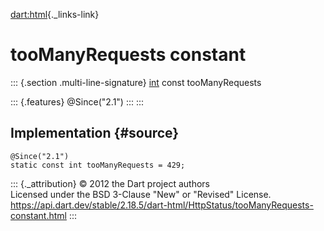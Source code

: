 [dart:html](../../dart-html/dart-html-library){._links-link}

tooManyRequests constant
========================

::: {.section .multi-line-signature}
[int](../../dart-core/int-class) const tooManyRequests

::: {.features}
\@Since(\"2.1\")
:::
:::

Implementation {#source}
--------------

``` {.language-dart data-language="dart"}
@Since("2.1")
static const int tooManyRequests = 429;
```

::: {._attribution}
© 2012 the Dart project authors\
Licensed under the BSD 3-Clause \"New\" or \"Revised\" License.\
<https://api.dart.dev/stable/2.18.5/dart-html/HttpStatus/tooManyRequests-constant.html>
:::

